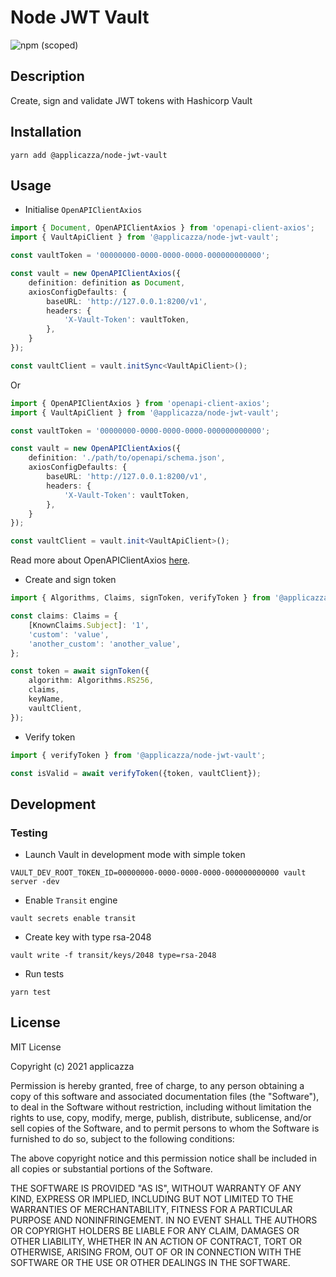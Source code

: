 # Node JWT Vault

![npm (scoped)](https://img.shields.io/npm/v/@applicazza/node-jwt-vault)

## Description

Create, sign and validate JWT tokens with Hashicorp Vault

## Installation

```shell
yarn add @applicazza/node-jwt-vault
```

## Usage

* Initialise `OpenAPIClientAxios`

```typescript
import { Document, OpenAPIClientAxios } from 'openapi-client-axios';
import { VaultApiClient } from '@applicazza/node-jwt-vault';

const vaultToken = '00000000-0000-0000-0000-000000000000';

const vault = new OpenAPIClientAxios({
    definition: definition as Document,
    axiosConfigDefaults: {
        baseURL: 'http://127.0.0.1:8200/v1',
        headers: {
            'X-Vault-Token': vaultToken,
        },
    }
});

const vaultClient = vault.initSync<VaultApiClient>();
```

Or 

```typescript
import { OpenAPIClientAxios } from 'openapi-client-axios';
import { VaultApiClient } from '@applicazza/node-jwt-vault';

const vaultToken = '00000000-0000-0000-0000-000000000000';

const vault = new OpenAPIClientAxios({
    definition: './path/to/openapi/schema.json',
    axiosConfigDefaults: {
        baseURL: 'http://127.0.0.1:8200/v1',
        headers: {
            'X-Vault-Token': vaultToken,
        },
    }
});

const vaultClient = vault.init<VaultApiClient>();
```

Read more about OpenAPIClientAxios [here](https://github.com/anttiviljami/openapi-client-axios).

* Create and sign token

```typescript
import { Algorithms, Claims, signToken, verifyToken } from '@applicazza/node-jwt-vault';

const claims: Claims = {
    [KnownClaims.Subject]: '1',
    'custom': 'value',
    'another_custom': 'another_value',
};

const token = await signToken({
    algorithm: Algorithms.RS256,
    claims,
    keyName,
    vaultClient,
});
```

* Verify token

```typescript
import { verifyToken } from '@applicazza/node-jwt-vault';

const isValid = await verifyToken({token, vaultClient});
```

## Development

### Testing

* Launch Vault in development mode with simple token

```shell
VAULT_DEV_ROOT_TOKEN_ID=00000000-0000-0000-0000-000000000000 vault server -dev
```

* Enable `Transit` engine

```shell
vault secrets enable transit
```

* Create key with type rsa-2048

```shell
vault write -f transit/keys/2048 type=rsa-2048
```

* Run tests

```
yarn test
```

## License

MIT License

Copyright (c) 2021 applicazza

Permission is hereby granted, free of charge, to any person obtaining a copy
of this software and associated documentation files (the "Software"), to deal
in the Software without restriction, including without limitation the rights
to use, copy, modify, merge, publish, distribute, sublicense, and/or sell
copies of the Software, and to permit persons to whom the Software is
furnished to do so, subject to the following conditions:

The above copyright notice and this permission notice shall be included in all
copies or substantial portions of the Software.

THE SOFTWARE IS PROVIDED "AS IS", WITHOUT WARRANTY OF ANY KIND, EXPRESS OR
IMPLIED, INCLUDING BUT NOT LIMITED TO THE WARRANTIES OF MERCHANTABILITY,
FITNESS FOR A PARTICULAR PURPOSE AND NONINFRINGEMENT. IN NO EVENT SHALL THE
AUTHORS OR COPYRIGHT HOLDERS BE LIABLE FOR ANY CLAIM, DAMAGES OR OTHER
LIABILITY, WHETHER IN AN ACTION OF CONTRACT, TORT OR OTHERWISE, ARISING FROM,
OUT OF OR IN CONNECTION WITH THE SOFTWARE OR THE USE OR OTHER DEALINGS IN THE
SOFTWARE.